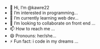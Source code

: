 - 👋 Hi, I’m @kawre22
- 👀 I’m interested in  programming...
- 🌱 I’m currently learning  web dev...
- 💞️ I’m looking to collaborate on front end ...
- 📫 How to reach me  ...
- 😄 Pronouns: her/she...
- ⚡ Fun fact: i code in my dreams ...

<!---
kawre22/kawre22 is a ✨ special ✨ repository because its `README.md` (this file) appears on your GitHub profile.
You can click the Preview link to take a look at your changes.
--->
 
